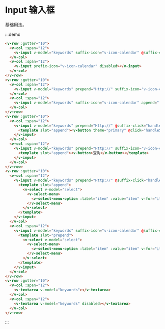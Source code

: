 # Input 输入框

基础用法。

:::demo 

```html
<v-row :gutter="10">
  <v-col :span="12">
    <v-input v-model="keywords" suffix-icon="v-icon-calendar" @suffix-click="handleSuffix" @keyup.enter="handleSuffix"></v-input>
  </v-col>
  <v-col :span="12">
    <v-input prefix-icon="v-icon-calendar" disabled></v-input>
  </v-col>
</v-row>
<v-row :gutter="10">
  <v-col :span="12">
    <v-input v-model="keywords" prepend="Http://" suffix-icon="v-icon-calendar" @suffix-click="handleSuffix"></v-input>
  </v-col>
  <v-col :span="12">
    <v-input v-model="keywords" suffix-icon="v-icon-calendar" append=".com" disabled></v-input>
  </v-col>
</v-row>
<v-row :gutter="10">
  <v-col :span="12">
    <v-input v-model="keywords" prepend="Http://" @suffix-click="handleSuffix">
      <template slot="append"><v-button theme="primary" @click="handleSuffix">查询</v-button></template>
    </v-input>
  </v-col>
  <v-col :span="12">
    <v-input v-model="keywords" prepend="Http://" suffix-icon="v-icon-calendar" @suffix-click="handleSuffix">
      <template slot="append"><v-button>查询</v-button></template>
    </v-input>
  </v-col>
</v-row>
<v-row :gutter="10">
  <v-col :span="12">
    <v-input v-model="keywords" prepend="Http://" @suffix-click="handleSuffix">
      <template slot="append">
        <v-select v-model="select">
          <v-select-menu>
            <v-select-menu-option :label="item" :value="item" v-for="item in options"></v-select-menu-option>
          </v-select-menu>
        </v-select>
      </template>
    </v-input>
  </v-col>
  <v-col :span="12">
    <v-input v-model="keywords" suffix-icon="v-icon-calendar" @suffix-click="handleSuffix">
      <template slot="prepend">
        <v-select v-model="select">
          <v-select-menu>
            <v-select-menu-option :label="item" :value="item" v-for="item in options"></v-select-menu-option>
          </v-select-menu>
        </v-select>
      </template>
    </v-input>
  </v-col>
</v-row>
<v-row :gutter="10">
  <v-col :span="12">
    <v-textarea v-model="keywords"></v-textarea>
  </v-col>
  <v-col :span="12">
    <v-textarea v-model="keywords" disabled></v-textarea>
  </v-col>
</v-row>
```
:::
    
<script>
  import Row from '@/components/row';
  import Col from '@/components/col';
  import Input from '@/components/input';
  import Textarea from '@/components/textarea';
  import Button from '@/components/button';
  import Select from '@/components/select';
  import SelectMenu from '@/components/select-menu';
  import SelectMenuOption from '@/components/select-menu-option';

  export default {
    components: {
      VRow: Row,
      VCol: Col,
      VInput: Input,
      VTextarea: Textarea,
      VButton: Button,
      VSelect: Select,
      VSelectMenu: SelectMenu,
      VSelectMenuOption: SelectMenuOption,
    },
    data() {
      return {
        keywords: '',
        select: '上海',
        options: ['上海', '北京', '广州', '深圳'],
      };
    },
    methods: {
      handleSuffix() {
        console.log(this.keywords);
      },
    },
  };
</script>
<style lang="scss" scoped>

</style>